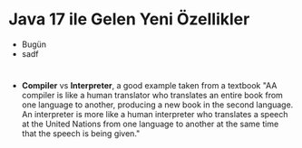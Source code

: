 # Java 17 ile Gelen Yeni Özellikler
* Bugün
* sadf
#
* **Compiler** vs **Interpreter**, a good example taken from a textbook "AA compiler is like a human translator who translates an entire book from one language to another, producing a new book in the second language. An interpreter is more like a human interpreter who translates a speech at the United Nations from one language to another at the same time that the speech is being given."
